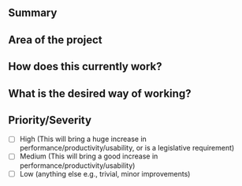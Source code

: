 ## Summary
<!-- Outline the issue being faced, and why this needs to change !-->


## Area of the project
<!-- This might only be one part, but may involve multiple sections !-->


## How does this currently work?
<!-- the current process, and any associated business rules !-->


## What is the desired way of working?
<!-- after the change, what should the process be, and what should the business rules be !-->


## Priority/Severity
<!-- Delete as appropriate. The priority and severity assigned may be different to this !-->
- [ ] High (This will bring a huge increase in performance/productivity/usability, or is a legislative requirement)
- [ ] Medium (This will bring a good increase in performance/productivity/usability)
- [ ] Low (anything else e.g., trivial, minor improvements)
